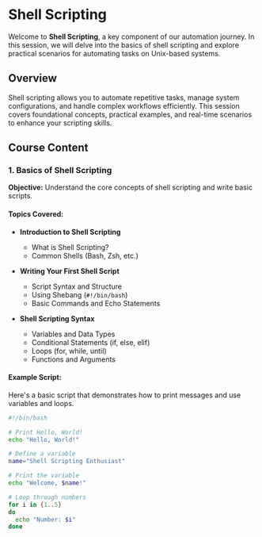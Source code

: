 # Shell Scripting

Welcome to **Shell Scripting**, a key component of our automation journey. In this session, we will delve into the basics of shell scripting and explore practical scenarios for automating tasks on Unix-based systems.

## Overview

Shell scripting allows you to automate repetitive tasks, manage system configurations, and handle complex workflows efficiently. This session covers foundational concepts, practical examples, and real-time scenarios to enhance your scripting skills.

## Course Content

### 1. Basics of Shell Scripting

**Objective:** Understand the core concepts of shell scripting and write basic scripts.

#### Topics Covered:
- **Introduction to Shell Scripting**
  - What is Shell Scripting?
  - Common Shells (Bash, Zsh, etc.)

- **Writing Your First Shell Script**
  - Script Syntax and Structure
  - Using Shebang (`#!/bin/bash`)
  - Basic Commands and Echo Statements

- **Shell Scripting Syntax**
  - Variables and Data Types
  - Conditional Statements (if, else, elif)
  - Loops (for, while, until)
  - Functions and Arguments

#### Example Script:
Here's a basic script that demonstrates how to print messages and use variables and loops.

```bash
#!/bin/bash

# Print Hello, World!
echo "Hello, World!"

# Define a variable
name="Shell Scripting Enthusiast"

# Print the variable
echo "Welcome, $name!"

# Loop through numbers
for i in {1..5}
do
  echo "Number: $i"
done
